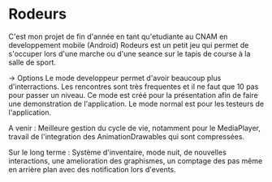 # Rodeurs

C'est mon projet de fin d'année en tant qu'etudiante au CNAM en developpement mobile (Android)
Rodeurs est un petit jeu qui permet de s'occuper lors d'une marche ou d'une seance sur le tapis de course à la salle de sport.

-> Options 
Le mode developpeur permet d'avoir beaucoup plus d'interractions. Les rencontres sont très frequentes et il ne faut que 10 pas pour passer un niveau.
Ce mode est créé pour la présentation afin de faire une demonstration de l'application.
Le mode normal est pour les testeurs de l'application.

A venir : 
Meilleure gestion du cycle de vie, notamment pour le MediaPlayer,
travail de l'integration des AnimationDrawables qui sont compressées.

Sur le long terme : 
Système d'inventaire, mode nuit, de nouvelles interactions, une amelioration des graphismes,
un comptage des pas même en arrière plan avec des notification lors d'events.

